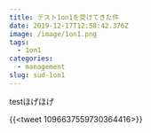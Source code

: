 ```yaml
---
title: テスト1on1を受けてきた件
date: 2019-12-17T12:58:42.376Z
image: /image/1on1.png
tags:
  - 1on1
categories:
  - management
slug: sud-1on1
---
```

testほげほげ

{{<tweet 1096637559730364416>}}
